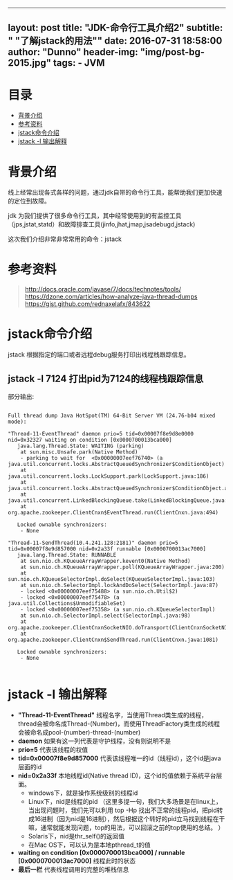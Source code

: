 
---
layout:     post
title:      "JDK-命令行工具介绍2"
subtitle:   " \"了解jstack的用法\""
date:       2016-07-31 18:58:00
author:     "Dunno"
header-img: "img/post-bg-2015.jpg"
tags:
    - JVM
---


# 目录


- <a href="#js">背景介绍</a>
- <a href="#ckzl">参考资料</a>
- <a href="#xkd">jstack命令介绍</a>
- <a href="#tcy">jstack -l 输出解释</a>


# <a name="js">背景介绍</a>

<p>线上经常出现各式各样的问题，通过jdk自带的命令行工具，能帮助我们更加快速的定位到故障。</p>
<p>jdk 为我们提供了很多命令行工具，其中经常使用到的有监控工具（jps,jstat,statd）和故障排查工具(jinfo,jhat,jmap,jsadebugd,jstack)
</p>
<P>这次我们介绍非常非常常用的命令：jstack</p>

# <a name="ckzl">参考资料</a>

> http://docs.oracle.com/javase/7/docs/technotes/tools/
> https://dzone.com/articles/how-analyze-java-thread-dumps
> https://gist.github.com/rednaxelafx/843622

# <a name="xkd">jstack命令介绍</a>

<p>jstack 根据指定的端口或者远程debug服务打印出线程栈跟踪信息。</p>
    
## jstack -l 7124 打出pid为7124的线程栈跟踪信息

部分输出:

<pre>
<code>
Full thread dump Java HotSpot(TM) 64-Bit Server VM (24.76-b04 mixed mode):

&quot;Thread-11-EventThread&quot; daemon prio=5 tid=0x00007f8e9d8e0000 nid=0x32327 waiting on condition [0x0000700013bca000]
   java.lang.Thread.State: WAITING (parking)
	at sun.misc.Unsafe.park(Native Method)
	- parking to wait for  &lt;0x00000007eef76740&gt; (a java.util.concurrent.locks.AbstractQueuedSynchronizer$ConditionObject)
	at java.util.concurrent.locks.LockSupport.park(LockSupport.java:186)
	at java.util.concurrent.locks.AbstractQueuedSynchronizer$ConditionObject.await(AbstractQueuedSynchronizer.java:2043)
	at java.util.concurrent.LinkedBlockingQueue.take(LinkedBlockingQueue.java:442)
	at org.apache.zookeeper.ClientCnxn$EventThread.run(ClientCnxn.java:494)

   Locked ownable synchronizers:
	- None

&quot;Thread-11-SendThread(10.4.241.128:2181)&quot; daemon prio=5 tid=0x00007f8e9d857000 nid=0x2a33f runnable [0x0000700013ac7000]
   java.lang.Thread.State: RUNNABLE
	at sun.nio.ch.KQueueArrayWrapper.kevent0(Native Method)
	at sun.nio.ch.KQueueArrayWrapper.poll(KQueueArrayWrapper.java:200)
	at sun.nio.ch.KQueueSelectorImpl.doSelect(KQueueSelectorImpl.java:103)
	at sun.nio.ch.SelectorImpl.lockAndDoSelect(SelectorImpl.java:87)
	- locked &lt;0x00000007eef75488&gt; (a sun.nio.ch.Util$2)
	- locked &lt;0x00000007eef75478&gt; (a java.util.Collections$UnmodifiableSet)
	- locked &lt;0x00000007eef75358&gt; (a sun.nio.ch.KQueueSelectorImpl)
	at sun.nio.ch.SelectorImpl.select(SelectorImpl.java:98)
	at org.apache.zookeeper.ClientCnxnSocketNIO.doTransport(ClientCnxnSocketNIO.java:349)
	at org.apache.zookeeper.ClientCnxn$SendThread.run(ClientCnxn.java:1081)

   Locked ownable synchronizers:
	- None
</code>
</pre>

# <a name="tcy">jstack -l 输出解释</a>

- **"Thread-11-EventThread"** 线程名字，当使用Thread类生成的线程，thread会被命名成Thread-(Number)，而使用ThreadFactory类生成的线程会被命名成pool-(number)-thread-(number)
- **daemon** 如果有这一列代表是守护线程，没有则说明不是
- **prio=5** 代表该线程的权值
- **tid=0x00007f8e9d857000** 代表该线程唯一的id（线程id），这个id是java层面的id
- **nid=0x2a33f** 本地线程id(Native thread ID)，这个id的值依赖于系统平台层面。
	- windows下，就是操作系统级别的线程id
	- Linux下，nid是线程的pid （这里多提一句，我们大多场景是在linux上，当出现问题时，我们先可以利用 top -Hp 找出不正常的线程pid，把pid转成16进制（因为nid是16进制），然后根据这个转好的pid立马找到线程在干嘛，通常就能发现问题，top的用法，可以回滚之前的top使用的总结。 ）
	- Solaris下，nid是thr_self()的返回值
	- 在Mac OS下，可以认为是本地pthread_t的值
- **waiting on condition [0x0000700013bca000] / runnable [0x0000700013ac7000]** 线程此时的状态
- **最后一栏** 代表线程调用的完整的堆栈信息

















 